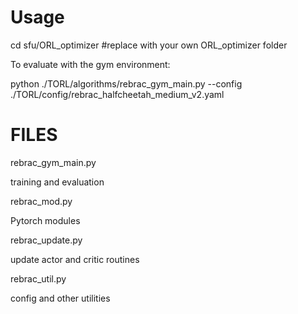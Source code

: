 # Usage
cd sfu/ORL_optimizer  #replace with your own ORL_optimizer folder

To evaluate with the gym environment: 

python ./TORL/algorithms/rebrac_gym_main.py --config ./TORL/config/rebrac_halfcheetah_medium_v2.yaml

# FILES
rebrac_gym_main.py

training and evaluation

rebrac_mod.py

Pytorch modules

rebrac_update.py

update actor and critic routines 

rebrac_util.py

config and other utilities